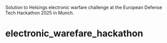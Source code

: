 Solution to Helsings electronic warfare challenge at the European Defense Tech Hackathon 2025 in Munch.

# electronic_warefare_hackathon
